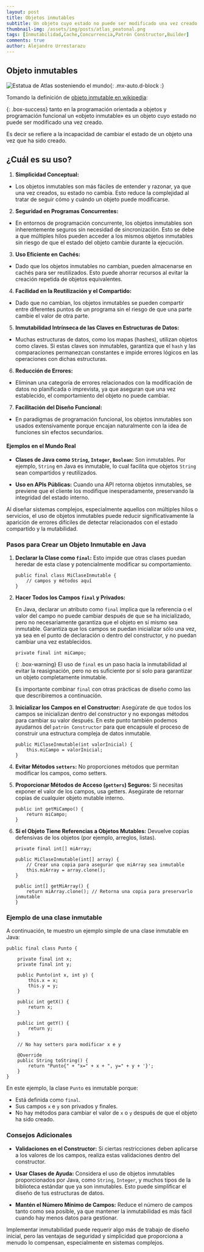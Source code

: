 ```yaml
---
layout: post
title: Objetos inmutables
subtitle: Un objeto cuyo estado no puede ser modificado una vez creado.
thumbnail-img: /assets/img/posts/atlas_peatonal.png
tags: [Inmutabilidad,Cache,Concurrencia,Patrón Constructor,Builder]
comments: true
author: Alejandro Urrestarazu
---
```


## Objeto inmutables

![Estatua de Atlas sosteniendo el mundo](/assets/img/posts/atlas_peatonal.png){: .mx-auto.d-block :}


Tomando la definición de [objeto inmutable en wikipedia](https://es.wikipedia.org/wiki/Objeto_inmutable): 


{: .box-success}
tanto en la programación orientada a objetos y programación funcional un «objeto inmutable» es un objeto cuyo estado no puede ser modificado una vez creado.


Es decir se refiere a la incapacidad de cambiar el estado de un objeto una vez que ha sido creado.

## ¿Cuál es su uso?

1. **Simplicidad Conceptual:**
- Los objetos inmutables son más fáciles de entender y razonar, ya que una vez creados, su estado no cambia. Esto reduce la complejidad al tratar de seguir cómo y cuándo un objeto puede modificarse.


2. **Seguridad en Programas Concurrentes:**
- En entornos de programación concurrente, los objetos inmutables son inherentemente seguros sin necesidad de sincronización. Esto se debe a que múltiples hilos pueden acceder a los mismos objetos inmutables sin riesgo de que el estado del objeto cambie durante la ejecución.


3. **Uso Eficiente en Cachés:**
- Dado que los objetos inmutables no cambian, pueden almacenarse en cachés para ser reutilizados. Esto puede ahorrar recursos al evitar la creación repetida de objetos equivalentes.


4. **Facilidad en la Reutilización y el Compartido:**
- Dado que no cambian, los objetos inmutables se pueden compartir entre diferentes puntos de un programa sin el riesgo de que una parte cambie el valor de otra parte.


5. **Inmutabilidad Intrínseca de las Claves en Estructuras de Datos:**
- Muchas estructuras de datos, como los mapas (hashes), utilizan objetos como claves. Si estas claves son inmutables, garantiza que el `hash` y las comparaciones permanezcan constantes e impide errores lógicos en las operaciones con dichas estructuras.


6. **Reducción de Errores:**
- Eliminan una categoría de errores relacionados con la modificación de datos no planificada o imprevista, ya que aseguran que una vez establecido, el comportamiento del objeto no puede cambiar.


7. **Facilitación del Diseño Funcional:**
- En paradigmas de programación funcional, los objetos inmutables son usados extensivamente porque encajan naturalmente con la idea de funciones sin efectos secundarios.


#### Ejemplos en el Mundo Real

- **Clases de Java como `String`, `Integer`, `Boolean`:** Son inmutables. Por ejemplo, `String` en Java es inmutable, lo cual facilita que objetos `String` sean compartidos y reutilizados.

- **Uso en APIs Públicas:** Cuando una API retorna objetos inmutables, se previene que el cliente los modifique inesperadamente, preservando la integridad del estado interno.

Al diseñar sistemas complejos, especialmente aquellos con múltiples hilos o servicios, el uso de objetos inmutables puede reducir significativamente la aparición de errores difíciles de detectar relacionados con el estado compartido y la mutabilidad. 


### Pasos para Crear un Objeto Inmutable en Java

1. **Declarar la Clase como `final`:**
    Esto impide que otras clases puedan heredar de esta clase y potencialmente modificar su comportamiento.

    ~~~
    public final class MiClaseInmutable {
        // campos y métodos aquí
    }
    
    ~~~

2. **Hacer Todos los Campos `final` y Privados:**

    En Java, declarar un atributo como `final` implica que la referencia o el valor del campo no puede cambiar después de que se ha inicializado, pero no necesariamente garantiza que el objeto en sí mismo sea inmutable. 
    Garantiza que los campos se puedan inicializar sólo una vez, ya sea en el punto de declaración o dentro del constructor, y no puedan cambiar una vez establecidos.

    ~~~
    private final int miCampo;
    ~~~

    {: .box-warning}
    El uso de `final` es un paso hacia la inmutabilidad al evitar la reasignación, pero no es suficiente por sí solo para garantizar un objeto completamente inmutable. 

    Es importante combinar `final` con otras prácticas de diseño como las que describiremos a continuación.

3. **Inicializar los Campos en el Constructor:**
    Asegúrate de que todos los campos se inicializan dentro del constructor y no expongas métodos para cambiar su valor después.
    En este punto también podemos ayudarnos del `patrón Constructor` para que encapsule el proceso de construir una estructura compleja de datos inmutable.

    ~~~
    public MiClaseInmutable(int valorInicial) {
        this.miCampo = valorInicial;
    }
    ~~~

4. **Evitar Métodos `setters`:**
    No proporciones métodos que permitan modificar los campos, como setters.

5. **Proporcionar Métodos de Acceso (`getters`) Seguros:**
    Si necesitas exponer el valor de los campos, usa getters. Asegúrate de retornar copias de cualquier objeto mutable interno.

    ~~~
    public int getMiCampo() {
        return miCampo;
    }
    ~~~

6. **Si el Objeto Tiene Referencias a Objetos Mutables:**
    Devuelve copias defensivas de los objetos (por ejemplo, arreglos, listas).

    ~~~
    private final int[] miArray;

    public MiClaseInmutable(int[] array) {
        // Crear una copia para asegurar que miArray sea inmutable
        this.miArray = array.clone();
    }

    public int[] getMiArray() {
        return miArray.clone(); // Retorna una copia para preservarlo inmutable
    }
    ~~~


### Ejemplo de una clase inmutable

A continuación, te muestro un ejemplo simple de una clase inmutable en Java:

~~~
public final class Punto {

    private final int x;
    private final int y;

    public Punto(int x, int y) {
        this.x = x;
        this.y = y;
    }

    public int getX() {
        return x;
    }

    public int getY() {
        return y;
    }

    // No hay setters para modificar x e y

    @Override
    public String toString() {
        return "Punto{" + "x=" + x + ", y=" + y + '}';
    }
}
~~~


En este ejemplo, la clase `Punto` es inmutable porque:

- Está definida como `final`.
- Sus campos `x` e `y` son privados y finales.
- No hay métodos para cambiar el valor de `x` o `y` después de que el objeto ha sido creado.


### Consejos Adicionales

- **Validaciones en el Constructor:** Si ciertas restricciones deben aplicarse a los valores de los campos, realiza estas validaciones dentro del constructor.

- **Usar Clases de Ayuda:** Considera el uso de objetos inmutables proporcionados por Java, como `String`, `Integer`, y muchos tipos de la biblioteca estándar que ya son inmutables. Esto puede simplificar el diseño de tus estructuras de datos.

- **Mantén el Número Mínimo de Campos:** Reduce el número de campos tanto como sea posible, ya que mantener la inmutabilidad es más fácil cuando hay menos datos para gestionar.

Implementar inmutabilidad puede requerir algo más de trabajo de diseño inicial, pero las ventajas de seguridad y simplicidad que proporciona a menudo lo compensan, especialmente en sistemas complejos.